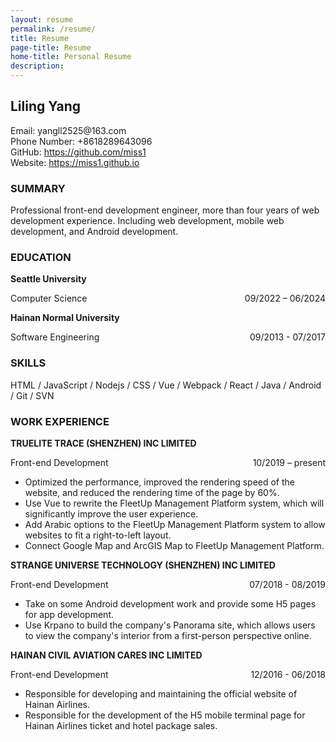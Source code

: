 ```yaml
---
layout: resume
permalink: /resume/
title: Resume
page-title: Resume
home-title: Personal Resume
description:
---
```


## Liling Yang
<div style="display: flex;flex-wrap: wrap"><span style="display: inline-block; min-width: 320px">Email: yangll2525@163.com</span><span>Phone Number: +8618289643096</span></div>

<div style="display: flex;flex-wrap: wrap"><span style="display: inline-block; min-width: 320px">GitHub: <a href="https://github.com/miss1">https://github.com/miss1</a></span><span>Website: <a href="https://miss1.github.io">https://miss1.github.io</a></span></div>

### SUMMARY

Professional front-end development engineer, more than four years of web development
experience. Including web development, mobile web development, and Android
development.

### EDUCATION

**Seattle University**
<div style="display: flex;justify-content: space-between"><span>Computer Science</span><span>09/2022 – 06/2024</span></div>

**Hainan Normal University**
<div style="display: flex;justify-content: space-between"><span>Software Engineering</span><span>09/2013 - 07/2017</span></div>

### SKILLS

HTML / JavaScript / Nodejs / CSS / Vue / Webpack / React / Java / Android / Git / SVN

### WORK EXPERIENCE

**TRUELITE TRACE (SHENZHEN) INC LIMITED**
<div style="display: flex;justify-content: space-between"><span>Front-end Development</span><span>10/2019 – present</span></div>

* Optimized the performance, improved the rendering speed of the website, and reduced the rendering time of the page by 60%.
* Use Vue to rewrite the FleetUp Management Platform system, which will significantly improve the user experience.
* Add Arabic options to the FleetUp Management Platform system to allow websites to fit a right-to-left layout.
* Connect Google Map and ArcGIS Map to FleetUp Management Platform.

**STRANGE UNIVERSE TECHNOLOGY (SHENZHEN) INC LIMITED**
<div style="display: flex;justify-content: space-between"><span>Front-end Development</span><span>07/2018 - 08/2019</span></div>

* Take on some Android development work and provide some H5 pages for app development.
* Use Krpano to build the company's Panorama site, which allows users to view the company's interior from a first-person perspective online.

**HAINAN CIVIL AVIATION CARES INC LIMITED**
<div style="display: flex;justify-content: space-between"><span>Front-end Development</span><span>12/2016 - 06/2018</span></div>

* Responsible for developing and maintaining the official website of Hainan Airlines.
* Responsible for the development of the H5 mobile terminal page for Hainan Airlines ticket and hotel package sales.


